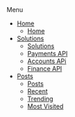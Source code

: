 <div class="sidebar close">
    <div class="logo-details">
      <i class='bx bxl-bitcoin'></i>
      <span class="logo_name">Menu</span>
    </div>
    <ul class="nav-links">
      <li>
        <a href="#">
          <i class='bx bx-home'></i>
          <span class="link_name">Home</span>
        </a>
        <ul class="sub-menu blank">
          <li><a class="link_name" href="#">Home</a></li>
        </ul>
      </li>
      <li>
        <div class="icon-link">
          <a href="#">
            <i class='bx bx-bulb'></i>
            <span class="link_name">Solutions</span>
          </a>
          <i class='bx bxs-chevron-down arrow'></i>
        </div>
        <ul class="sub-menu">
          <li><a class="link_name" href="#">Solutions</a></li>
          <li><a href="#">Payments API</a></li>
          <li><a href="#">Accounts APi</a></li>
          <li><a href="#">Finance API</a></li>
        </ul>
      </li>
      <li>
        <div class="icon-link">
          <a href="#">
            <i class='bx bx-news'></i>
            <span class="link_name">Posts</span>
          </a>
          <i class='bx bxs-chevron-down arrow'></i>
        </div>
        <ul class="sub-menu">
          <li><a class="link_name" href="#">Posts</a></li>
          <li><a href="#">Recent</a></li>
          <li><a href="#">Trending</a></li>
          <li><a href="#">Most Visited</a></li>
        </ul>
      </li>
        <!doctype html>
<html>
<head> <tiltle>
</tiltle>
</head>
<body>
    <style>
        table{ border-collapse : collapse; }
        th,td{
              width: 100px;
              height: 50px;
              text-align: center;
              border: 1px solid #000;
              
              vertical-align: top;
              vertical-align: bottom; 
              vertical-align: middle; 
        
        
        
            
        } 
        
        </style>
        
<table>
<tr>
    <td>1    </td>
    <td>2    </td>
    <td>3   </td>


</tr>





<tr>
    <td>1    </td>
    <td>2   </td>
    <td>3  </td>


</tr>

<tr>
    <td>1    </td>
    <td>2    </td>
    <td>3   </td>


</tr></table>
<br>
<table>
	<thead>
		<tr>
			<th>학교</th>
			<th>창립년도</th>
		</tr>
	</thead>
	<tbody>
		<tr>
			<td>서울대학교</td>
			<td>1946</td>
		</tr>
		<tr>
			<td>고려대학교</td>
			<td>1905</td>
		</tr>
		<tr>
			<td>연세대학교</td>
			<td>1885</td>
		</tr>
	</tbody>
</table>

</table>

<br>
<table>
	<tr>
		<td>섹션1</td>
		<td>섹션2</td>
	</tr>
	<tr>
		<td>섹션3</td>
		<td>섹션4</td>
	</tr>
	<tr>
		<td>섹션4</td>
		<td>섹션5</td>
	</tr>
</table>
<h1>coworkers</h1>
    <script>
        var coworkers = ["mindong","minseo","mingi","dongdong","ari"] ;
        var i = 0;

while (i<3 ){
document.write('<li>'+coworkers[i]+'</li>');
i = i+1
}
document.write('<li>'+coworkers[3]+'</li>');
document.write('<li>'+coworkers[4]+'</li>');
        
        </script>
        


<h1>gas</h1>
<P>오징어는 핑크색</P>

<input type="button" value="BBung" onclick = "
document.querySelector('body').style.backgroundColor ='pink';
document.querySelector('body').style.color ='hotpink';

">

<input type="button" value="pang" onclick = "
document.querySelector('body').style.backgroundColor ='blue';
document.querySelector('body').style.color ='beige';
">






</body>
</html>
